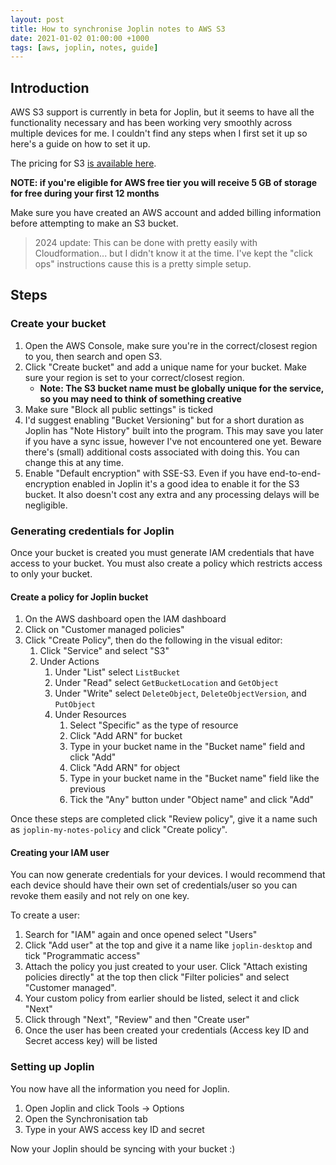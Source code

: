 ```yaml
---
layout: post
title: How to synchronise Joplin notes to AWS S3
date: 2021-01-02 01:00:00 +1000
tags: [aws, joplin, notes, guide]
---
```


## Introduction

AWS S3 support is currently in beta for Joplin, but it seems to have all the
functionality necessary and has been working very smoothly across multiple
devices for me. I couldn't find any steps when I first set it up so here's a
guide on how to set it up.

The pricing for S3 [is available here](https://aws.amazon.com/s3/pricing/).

**NOTE: if you're eligible for AWS free tier you will receive 5 GB of storage
for free during your first 12 months**

Make sure you have created an AWS account and added billing information before
attempting to make an S3 bucket.

> 2024 update: This can be done with pretty easily with Cloudformation... but I
> didn't know it at the time. I've kept the "click ops" instructions cause this
> is a pretty simple setup.

## Steps

### Create your bucket

1. Open the AWS Console, make sure you're in the correct/closest region to you,
   then search and open S3.
2. Click "Create bucket" and add a unique name for your bucket. Make sure your
   region is set to your correct/closest region.
    * **Note: The S3 bucket name must be globally unique for the service, so you
      may need to think of something creative**
3. Make sure "Block all public settings" is ticked
4. I'd suggest enabling "Bucket Versioning" but for a short duration as Joplin
has "Note History" built into the program. This may save you later if you have a
sync issue, however I've not encountered one yet. Beware there's (small)
additional costs associated with doing this. You can change this at any time.
5. Enable "Default encryption" with SSE-S3. Even if you have
end-to-end-encryption enabled in Joplin it's a good idea to enable it for the S3
bucket. It also doesn't cost any extra and any processing delays will be
negligible.

### Generating credentials for Joplin

Once your bucket is created you must generate IAM credentials that have access
to your bucket. You must also create a policy which restricts access to only
your bucket.

#### Create a policy for Joplin bucket

1. On the AWS dashboard open the IAM dashboard
2. Click on "Customer managed policies"
3. Click "Create Policy", then do the following in the visual editor:
    1. Click "Service" and select "S3"
    2. Under Actions
       1. Under "List" select `ListBucket`
       2. Under "Read" select `GetBucketLocation` and `GetObject`
       3. Under "Write" select `DeleteObject`, `DeleteObjectVersion`, and
          `PutObject`
       4. Under Resources
          1. Select "Specific" as the type of resource
          2. Click "Add ARN" for bucket
          3. Type in your bucket name in the "Bucket name" field and click "Add"
          4. Click "Add ARN" for object
          5. Type in your bucket name in the "Bucket name" field like the
             previous
          6. Tick the "Any" button under "Object name" and click "Add"

Once these steps are completed click "Review policy", give it a name such as
`joplin-my-notes-policy` and click "Create policy".

#### Creating your IAM user

You can now generate credentials for your devices. I would recommend that each
device should have their own set of credentials/user so you can revoke them
easily and not rely on one key.

To create a user:
1. Search for "IAM" again and once opened select "Users"
2. Click "Add user" at the top and give it a name like `joplin-desktop` and tick
"Programmatic access"
3. Attach the policy you just created to your user. Click "Attach existing
policies directly" at the top then click "Filter policies" and select "Customer
managed".
4. Your custom policy from earlier should be listed, select it and click "Next"
5. Click through "Next", "Review" and then "Create user"
6. Once the user has been created your credentials (Access key ID and Secret
   access key) will be listed

### Setting up Joplin

You now have all the information you need for Joplin.

1. Open Joplin and click Tools -> Options
2. Open the Synchronisation tab
3. Type in your AWS access key ID and secret

Now your Joplin should be syncing with your bucket :)
